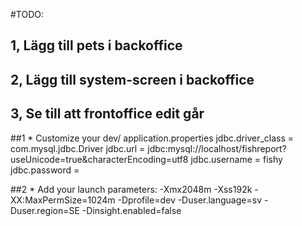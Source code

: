 
#TODO: 
## 1, Lägg till pets i backoffice
## 2, Lägg till system-screen i backoffice
## 3, Se till att frontoffice edit går


##1 * Customize your dev/ application.properties
jdbc.driver_class = com.mysql.jdbc.Driver
jdbc.url = jdbc:mysql://localhost/fishreport?useUnicode=true&characterEncoding=utf8
jdbc.username = fishy
jdbc.password =


##2 * Add your launch parameters:
-Xmx2048m -Xss192k -XX:MaxPermSize=1024m -Dprofile=dev -Duser.language=sv -Duser.region=SE -Dinsight.enabled=false

